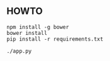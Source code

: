 ## HOWTO

```
npm install -g bower
bower install
pip install -r requirements.txt
```

```
./app.py
```
